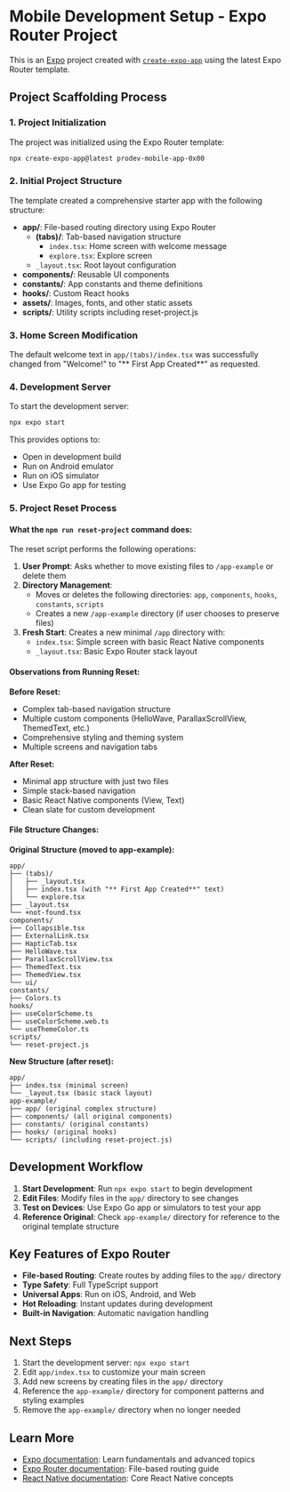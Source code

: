 # Mobile Development Setup - Expo Router Project

This is an [Expo](https://expo.dev) project created with [`create-expo-app`](https://www.npmjs.com/package/create-expo-app) using the latest Expo Router template.

## Project Scaffolding Process

### 1. Project Initialization
The project was initialized using the Expo Router template:
```bash
npx create-expo-app@latest prodev-mobile-app-0x00
```

### 2. Initial Project Structure
The template created a comprehensive starter app with the following structure:
- **app/**: File-based routing directory using Expo Router
  - **(tabs)/**: Tab-based navigation structure
    - `index.tsx`: Home screen with welcome message
    - `explore.tsx`: Explore screen
  - `_layout.tsx`: Root layout configuration
- **components/**: Reusable UI components
- **constants/**: App constants and theme definitions
- **hooks/**: Custom React hooks
- **assets/**: Images, fonts, and other static assets
- **scripts/**: Utility scripts including reset-project.js

### 3. Home Screen Modification
The default welcome text in `app/(tabs)/index.tsx` was successfully changed from "Welcome!" to "** First App Created**" as requested.

### 4. Development Server
To start the development server:
```bash
npx expo start
```

This provides options to:
- Open in development build
- Run on Android emulator
- Run on iOS simulator
- Use Expo Go app for testing

### 5. Project Reset Process

#### What the `npm run reset-project` command does:

The reset script performs the following operations:

1. **User Prompt**: Asks whether to move existing files to `/app-example` or delete them
2. **Directory Management**: 
   - Moves or deletes the following directories: `app`, `components`, `hooks`, `constants`, `scripts`
   - Creates a new `/app-example` directory (if user chooses to preserve files)
3. **Fresh Start**: Creates a new minimal `/app` directory with:
   - `index.tsx`: Simple screen with basic React Native components
   - `_layout.tsx`: Basic Expo Router stack layout

#### Observations from Running Reset:

**Before Reset:**
- Complex tab-based navigation structure
- Multiple custom components (HelloWave, ParallaxScrollView, ThemedText, etc.)
- Comprehensive styling and theming system
- Multiple screens and navigation tabs

**After Reset:**
- Minimal app structure with just two files
- Simple stack-based navigation
- Basic React Native components (View, Text)
- Clean slate for custom development

#### File Structure Changes:

**Original Structure (moved to app-example):**
```
app/
├── (tabs)/
│   ├── _layout.tsx
│   ├── index.tsx (with "** First App Created**" text)
│   └── explore.tsx
├── _layout.tsx
└── +not-found.tsx
components/
├── Collapsible.tsx
├── ExternalLink.tsx
├── HapticTab.tsx
├── HelloWave.tsx
├── ParallaxScrollView.tsx
├── ThemedText.tsx
├── ThemedView.tsx
└── ui/
constants/
├── Colors.ts
hooks/
├── useColorScheme.ts
├── useColorScheme.web.ts
└── useThemeColor.ts
scripts/
└── reset-project.js
```

**New Structure (after reset):**
```
app/
├── index.tsx (minimal screen)
└── _layout.tsx (basic stack layout)
app-example/
├── app/ (original complex structure)
├── components/ (all original components)
├── constants/ (original constants)
├── hooks/ (original hooks)
└── scripts/ (including reset-project.js)
```

## Development Workflow

1. **Start Development**: Run `npx expo start` to begin development
2. **Edit Files**: Modify files in the `app/` directory to see changes
3. **Test on Devices**: Use Expo Go app or simulators to test your app
4. **Reference Original**: Check `app-example/` directory for reference to the original template structure

## Key Features of Expo Router

- **File-based Routing**: Create routes by adding files to the `app/` directory
- **Type Safety**: Full TypeScript support
- **Universal Apps**: Run on iOS, Android, and Web
- **Hot Reloading**: Instant updates during development
- **Built-in Navigation**: Automatic navigation handling

## Next Steps

1. Start the development server: `npx expo start`
2. Edit `app/index.tsx` to customize your main screen
3. Add new screens by creating files in the `app/` directory
4. Reference the `app-example/` directory for component patterns and styling examples
5. Remove the `app-example/` directory when no longer needed

## Learn More

- [Expo documentation](https://docs.expo.dev/): Learn fundamentals and advanced topics
- [Expo Router documentation](https://docs.expo.dev/router/introduction/): File-based routing guide
- [React Native documentation](https://reactnative.dev/): Core React Native concepts
